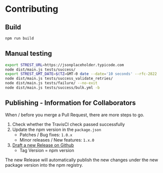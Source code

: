 # Contributing

## Build

```bash
npm run build
```

## Manual testing

```bash
export STREST_URL=https://jsonplaceholder.typicode.com
node dist/main.js tests/success/
export STREST_GMT_DATE=$(TZ=GMT-0 date --date='10 seconds' --rfc-2822 | sed "s/+0000/GMT/g")
node dist/main.js tests/success_validate_retries/
node dist/main.js tests/failure/ --no-exit
node dist/main.js tests/success/bulk.yml -b
```

## Publishing - Information for Collaborators

When / before you merge a Pull Request, there are more steps to go.

1. Check whether the TravisCI check passed successfully
2. Update the npm version in the `package.json`
    - Patches / Bug fixes: `1.0.x`
    - Minor releases / New features: `1.x.0`
3. [Draft a new Release on Github](https://github.com/eykrehbein/strest/releases/new)
    - Tag Version = npm version

The new Release will automatically publish the new changes under the new package version into the npm registry. 